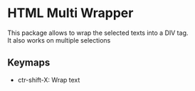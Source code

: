 # HTML Multi Wrapper

This package allows to wrap the selected texts into a DIV tag.<br>
It also works on multiple selections

## Keymaps
- ctr-shift-X: Wrap text